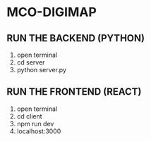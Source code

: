 # MCO-DIGIMAP

## RUN THE BACKEND (PYTHON)
1. open terminal
2. cd server
3. python server.py


## RUN THE FRONTEND (REACT)
1. open terminal
2. cd client
3. npm run dev
4. localhost:3000
